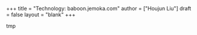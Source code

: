 +++
title = "Technology: baboon.jemoka.com"
author = ["Houjun Liu"]
draft = false
layout = "blank"
+++

tmp